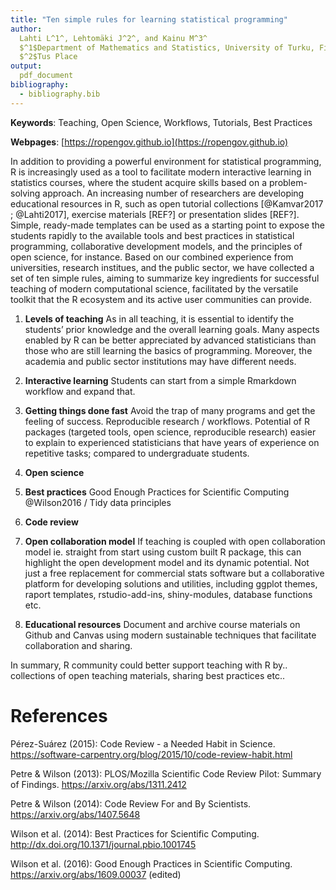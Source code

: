 ```yaml
---
title: "Ten simple rules for learning statistical programming"
author:
  Lahti L^1^, Lehtomäki J^2^, and Kainu M^3^
  $^1$Department of Mathematics and Statistics, University of Turku, Finland
  $^2$Tus Place
output:
  pdf_document
bibliography:
  - bibliography.bib
---
```


**Keywords**: Teaching, Open Science, Workflows, Tutorials, Best Practices

**Webpages**: [https://ropengov.github.io](https://ropengov.github.io)


In addition to providing a powerful environment for statistical programming, R is increasingly used as a tool to facilitate modern interactive learning in statistics courses, where the student acquire skills based on a problem-solving approach. An increasing number of researchers are developing educational resources in R, such as open tutorial collections [@Kamvar2017 ; @Lahti2017], exercise materials [REF?] or presentation slides [REF?]. Simple, ready-made templates can be used as a starting point to expose the students rapidly to the available tools and best practices in statistical programming, collaborative development models, and the principles of open science, for instance. Based on our combined experience from universities, research institues, and the public sector, we have collected a set of ten simple rules, aiming to summarize key ingredients for successful teaching of modern computational science, facilitated by the versatile toolkit that the R ecosystem and its active user communities can provide. 

1. **Levels of teaching** As in all teaching, it is essential to identify the students’ prior knowledge and the overall learning goals. Many aspects enabled by R can be better appreciated by advanced statisticians than those who are still learning the basics of programming. Moreover, the academia and public sector institutions may have different needs.

2. **Interactive learning** Students can start from a simple Rmarkdown workflow and expand that.

3. **Getting things done fast** Avoid the trap of many programs and get the feeling of success. Reproducible research / workflows. Potential of R packages (targeted tools, open science, reproducible research) easier to explain to experienced statisticians that have years of experience on repetitive tasks; compared to undergraduate students. 

4. **Open science**

5. **Best practices** Good Enough Practices for Scientific Computing @Wilson2016 / Tidy data principles

6. **Code review**

7. **Open collaboration model** If teaching is coupled with open collaboration model ie. straight from start using custom built R package, this can highlight the open development model and its dynamic potential. Not just a free replacement for commercial stats software but a collaborative platform for developing solutions and utilities, including ggplot themes, raport templates, rstudio-add-ins, shiny-modules, database functions etc.

8. **Educational resources** Document and archive course materials on Github and Canvas using modern sustainable techniques that facilitate collaboration and sharing. 


In summary, R community could better support teaching with R by.. collections of open teaching materials, sharing best practices etc..



# References

Pérez-Suárez (2015): Code Review - a Needed Habit in Science. https://software-carpentry.org/blog/2015/10/code-review-habit.html

Petre & Wilson (2013): PLOS/Mozilla Scientific Code Review Pilot: Summary of Findings. https://arxiv.org/abs/1311.2412

Petre & Wilson (2014): Code Review For and By Scientists. https://arxiv.org/abs/1407.5648

Wilson et al. (2014): Best Practices for Scientific Computing. http://dx.doi.org/10.1371/journal.pbio.1001745

Wilson et al. (2016): Good Enough Practices in Scientific Computing. https://arxiv.org/abs/1609.00037 (edited)
